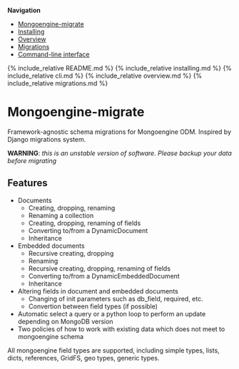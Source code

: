 **Navigation**

* [Mongoengine-migrate](#Mongoengine-migrate)
* [Installing](#installing)
* [Overview](#overview)
* [Migrations](#migrations)
* [Command-line interface](#command-line-interface)

{% include_relative README.md %}
{% include_relative installing.md %}
{% include_relative cli.md %}
{% include_relative overview.md %}
{% include_relative migrations.md %}

# Mongoengine-migrate

Framework-agnostic schema migrations for Mongoengine ODM. Inspired by Django migrations system.

**WARNING**: *this is an unstable version of software. Please backup your data before migrating*

## Features

* Documents
    * Creating, dropping, renaming
    * Renaming a collection
    * Creating, dropping, renaming of fields
    * Converting to/from a DynamicDocument
    * Inheritance
* Embedded documents
    * Recursive creating, dropping
    * Renaming
    * Recursive creating, dropping, renaming of fields
    * Converting to/from a DynamicEmbeddedDocument
    * Inheritance
* Altering fields in document and embedded documents
    * Changing of init parameters such as db_field, required, etc.
    * Convertion between field types (if possible)
* Automatic select a query or a python loop to perform an update depending on MongoDB version
* Two policies of how to work with existing data which does not meet to mongoengine schema

All mongoengine field types are supported, including simple types, lists, dicts, references, 
GridFS, geo types, generic types.
